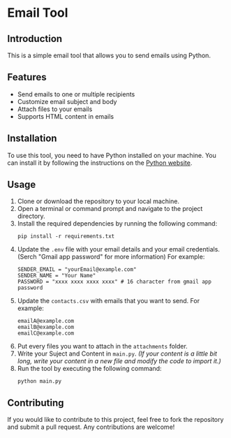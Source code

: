 # Email Tool

## Introduction

This is a simple email tool that allows you to send emails using Python.

## Features

- Send emails to one or multiple recipients
- Customize email subject and body
- Attach files to your emails
- Supports HTML content in emails

## Installation

To use this tool, you need to have Python installed on your machine. You can install it by following the instructions on the [Python website](https://www.python.org/downloads/).

## Usage

1. Clone or download the repository to your local machine.
2. Open a terminal or command prompt and navigate to the project directory.
3. Install the required dependencies by running the following command:
   ```
   pip install -r requirements.txt
   ```
4. Update the `.env` file with your email details and your email credentials. (Serch "Gmail app password" for more information)
   For example:
   ```
   SENDER_EMAIL = "yourEmail@example.com"
   SENDER_NAME = "Your Name"
   PASSWORD = "xxxx xxxx xxxx xxxx" # 16 character from gmail app password
   ```
5. Update the `contacts.csv` with emails that you want to send.
   For example:
   ```
   emailA@example.com
   emailB@example.com
   emailC@example.com
   ```
6. Put every files you want to attach in the `attachments` folder.
7. Write your Suject and Content in `main.py`. _(If your content is a little bit long, write your content in a new file and modify the code to import it.)_
8. Run the tool by executing the following command:
   ```
   python main.py
   ```

## Contributing

If you would like to contribute to this project, feel free to fork the repository and submit a pull request. Any contributions are welcome!
